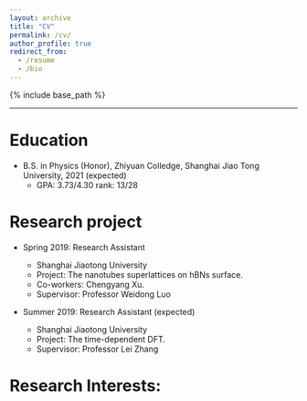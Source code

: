 ```yaml
---
layout: archive
title: "CV"
permalink: /cv/
author_profile: true
redirect_from:
  - /resume
  - /bio
---
```


{% include base_path %}

***
# Education
* B.S. in Physics (Honor), Zhiyuan Colledge, Shanghai Jiao Tong University, 2021 (expected)
  * GPA: 3.73/4.30 rank: 13/28
  

# Research project
* Spring 2019: Research Assistant
  * Shanghai Jiaotong University
  * Project: The nanotubes superlattices on hBNs surface.
  * Co-workers: Chengyang Xu.
  * Supervisor: Professor Weidong Luo

* Summer 2019: Research Assistant (expected)
  * Shanghai Jiaotong University
  * Project: The time-dependent DFT.
  * Supervisor: Professor Lei Zhang

# Research Interests:

<!-- Skills
======
* English 
* Skill 2
  * Sub-skill 2.1
  * Sub-skill 2.2
  * Sub-skill 2.3
* Skill 3 -->

<!-- Publications
======
  <ul>{% for post in site.publications %}
    {% include archive-single-cv.html %}
  {% endfor %}</ul> -->

<!-- Talks
======
  <ul>{% for post in site.talks %}
    {% include archive-single-talk-cv.html %}
  {% endfor %}</ul>

Teaching
======
  <ul>{% for post in site.teaching %}
    {% include archive-single-cv.html %}
  {% endfor %}</ul> -->

<!-- Service and leadership
======
* Currently signed in to 43 different slack teams -->
